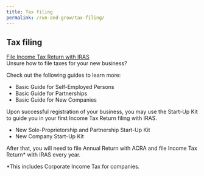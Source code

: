 ```yaml
---
title: Tax filing
permalink: /run-and-grow/tax-filing/
---
```


## Tax filing

<u>File Income Tax Return with IRAS</u>
<br>Unsure how to file taxes for your new business?

Check out the following guides to learn more:
- Basic Guide for Self-Employed Persons 
- Basic Guide for Partnerships 
- Basic Guide for New Companies 

Upon successful registration of your business, you may use the Start-Up Kit to guide you in your first Income Tax Return filing with IRAS. 
- New Sole-Proprietorship and Partnership Start-Up Kit
- New Company Start-Up Kit 

After that, you will need to file Annual Return with ACRA and file Income Tax Return* with IRAS every year.

*This includes Corporate Income Tax for companies.